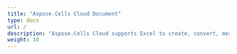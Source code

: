 ```yaml
---
title: "Aspose.Cells Cloud Document"
type: docs
url: /
description: "Aspose.Cells Cloud supports Excel to create, convert, merge, split, protected, inner object operation, and so on."
weight: 10
---
```





